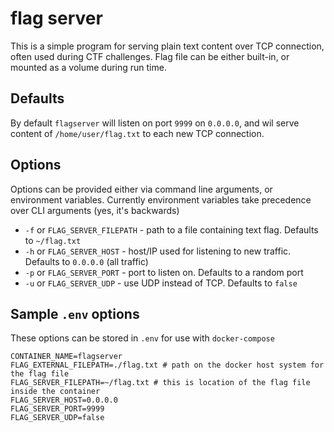 

# flag server

This is a simple program for serving plain text content over TCP connection, often used during CTF challenges. Flag file can be either built-in, or mounted as a volume during run time.

## Defaults

By default `flagserver` will listen on port `9999` on `0.0.0.0`, and wil serve content of `/home/user/flag.txt` to each new TCP connection.

## Options

Options can be provided either via command line arguments, or environment variables. Currently environment variables take precedence over CLI arguments (yes, it's backwards)

* `-f` or `FLAG_SERVER_FILEPATH` - path to a file containing text flag. Defaults to `~/flag.txt`
* `-h` or `FLAG_SERVER_HOST` - host/IP used for listening to new traffic. Defaults to `0.0.0.0` (all traffic)
* `-p` or `FLAG_SERVER_PORT` - port to listen on. Defaults to a random port
* `-u` or `FLAG_SERVER_UDP` - use UDP instead of TCP. Defaults to `false`


## Sample `.env` options

These options can be stored in `.env` for use with `docker-compose`

```
CONTAINER_NAME=flagserver
FLAG_EXTERNAL_FILEPATH=./flag.txt # path on the docker host system for the flag file
FLAG_SERVER_FILEPATH=~/flag.txt # this is location of the flag file inside the container
FLAG_SERVER_HOST=0.0.0.0
FLAG_SERVER_PORT=9999
FLAG_SERVER_UDP=false
```
